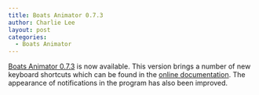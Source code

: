 ```yaml
---
title: Boats Animator 0.7.3
author: Charlie Lee
layout: post
categories:
  - Boats Animator
---
```

[Boats Animator 0.7.3](https://github.com/BoatsAreRockable/boats-animator/releases/tag/v0.7.3) is now available. This version brings a number of new keyboard shortcuts which can be found in the [online documentation](http://boatsanimator.readthedocs.io/en/latest/features/keyboard-shortcuts/). The appearance of notifications in the program has also been improved.